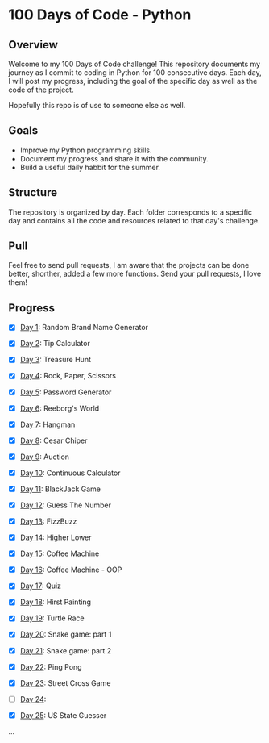 # 100 Days of Code - Python
## Overview
Welcome to my 100 Days of Code challenge! This repository documents my journey as I commit to coding in Python for 100 consecutive days. Each day, I will post my progress, including the goal of the specific day as well as the code of the project.

Hopefully this repo is of use to someone else as well.

## Goals
* Improve my Python programming skills.
* Document my progress and share it with the community.
* Build a useful daily habbit for the summer.

## Structure
The repository is organized by day. Each folder corresponds to a specific day and contains all the code and resources related to that day's challenge.

## Pull
Feel free to send pull requests, I am aware that the projects can be done better, shorther, added a few more functions. Send your pull requests, I love them!

## Progress

- [x] [Day 1](https://github.com/batamladen/100-Days-Of-Python/tree/main/Day01): Random Brand Name Generator
- [x] [Day 2](https://github.com/batamladen/100-Days-Of-Python/tree/main/Day02): Tip Calculator
- [x] [Day 3](https://github.com/batamladen/100-Days-Of-Python/tree/main/Day03): Treasure Hunt
- [x] [Day 4](https://github.com/batamladen/100-Days-Of-Python/tree/main/Day04): Rock, Paper, Scissors
- [x] [Day 5](https://github.com/batamladen/100-Days-Of-Python/tree/main/Day05): Password Generator
- [x] [Day 6](https://github.com/batamladen/100-Days-Of-Python/tree/main/Day06): Reeborg's World
- [x] [Day 7](https://github.com/batamladen/100-Days-Of-Python/tree/main/Day07): Hangman
- [x] [Day 8](https://github.com/batamladen/100-Days-Of-Python/tree/main/Day08): Cesar Chiper
- [x] [Day 9](https://github.com/batamladen/100-Days-Of-Python/tree/main/Day09): Auction
- [x] [Day 10](https://github.com/batamladen/100-Days-Of-Python/tree/main/Day10): Continuous Calculator
- [x] [Day 11](https://github.com/batamladen/100-Days-Of-Python/tree/main/Day11): BlackJack Game
- [x] [Day 12](https://github.com/batamladen/100-Days-Of-Python/tree/main/Day12): Guess The Number
- [x] [Day 13](https://github.com/batamladen/100-Days-Of-Python/tree/main/Day13): FizzBuzz
- [x] [Day 14](https://github.com/batamladen/100-Days-Of-Python/tree/main/Day14): Higher Lower
- [x] [Day 15](https://github.com/batamladen/100-Days-Of-Python/tree/main/Day15): Coffee Machine
- [x] [Day 16](https://github.com/batamladen/100-Days-Of-Python/tree/main/Day16): Coffee Machine - OOP
- [x] [Day 17](https://github.com/batamladen/100-Days-Of-Python/tree/main/Day17): Quiz
- [x] [Day 18](https://github.com/batamladen/100-Days-Of-Python/tree/main/Day18): Hirst Painting
- [x] [Day 19](https://github.com/batamladen/100-Days-Of-Python/tree/main/Day19): Turtle Race
- [x] [Day 20](https://github.com/batamladen/100-Days-Of-Python/tree/main/Day20): Snake game: part 1
- [x] [Day 21](https://github.com/batamladen/100-Days-Of-Python/tree/main/Day21): Snake game: part 2
- [x] [Day 22](https://github.com/batamladen/100-Days-Of-Python/tree/main/Day22): Ping Pong
- [x] [Day 23](https://github.com/batamladen/100-Days-Of-Python/tree/main/Day23): Street Cross Game
- [ ] [Day 24](https://github.com/batamladen/100-Days-Of-Python/tree/main/Day24): 
- [x] [Day 25](https://github.com/batamladen/100-Days-Of-Python/tree/main/Day25): US State Guesser







...

